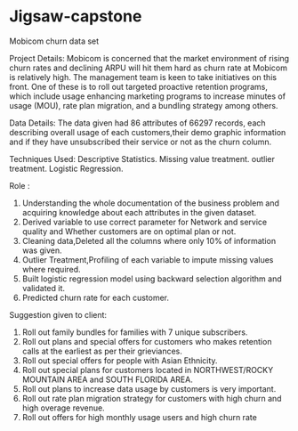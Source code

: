 # Jigsaw-capstone
Mobicom churn data set

Project Details:
Mobicom is concerned that the market environment of rising churn rates and declining ARPU will hit them hard as churn rate at Mobicom is relatively high. The management team is keen to take initiatives on this front. One of these is to roll out targeted proactive retention programs, which include usage enhancing marketing programs to increase minutes of usage (MOU), rate plan migration, and a bundling strategy among others.

Data Details:
The data given had 86 attributes of 66297 records, each describing overall usage of each customers,their demo graphic information and if they have unsubscribed their service or not as the churn column.

Techniques Used:
Descriptive Statistics.
Missing value treatment.
outlier treatment.
Logistic Regression.

Role :
1) Understanding the whole documentation of the business problem and acquiring knowledge about each attributes in the given dataset.
2) Derived variable to use correct parameter for Network and service quality and Whether customers are on optimal plan or not.
3) Cleaning data,Deleted all the columns where only 10% of information was given.
4) Outlier Treatment,Profiling of each variable to impute missing values where required.
5) Built logistic regression model using backward selection algorithm and validated it. 
6) Predicted churn rate for each customer.

Suggestion given to client:
1) Roll out family bundles for families with 7 unique subscribers. 
2) Roll out plans and special offers for customers who makes retention calls at the earliest as per their grieviances.
3) Roll out special offers for people with Asian Ethnicity.
4) Roll out special plans for customers located in NORTHWEST/ROCKY MOUNTAIN AREA and SOUTH FLORIDA AREA. 
5) Roll out plans to increase data usage by customers is very important.
6) Roll out rate plan migration strategy for customers with high churn and high overage revenue.
7) Roll out offers for high monthly usage users and high churn rate

